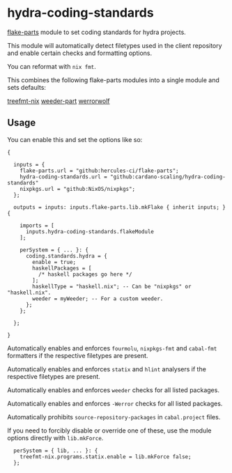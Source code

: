# hydra-coding-standards

[flake-parts](https://github.com/hercules-ci/flake-parts) module to set coding standards for hydra projects.

This module will automatically detect filetypes used in the client
repository and enable certain checks and formatting options.

You can reformat with `nix fmt`.

This combines the following flake-parts modules into a single module and sets
defaults:

[treefmt-nix](https://github.com/numtide/treefmt-nix)
[weeder-part](https://github.com/cardano-scaling/weeder-part)
[werrorwolf](https://gitlab.horizon-haskell.net/nix/werrorwolf)

## Usage

You can enable this and set the options like so:

```{.nix}
{

  inputs = {
    flake-parts.url = "github:hercules-ci/flake-parts";
    hydra-coding-standards.url = "github:cardano-scaling/hydra-coding-standards"
    nixpkgs.url = "github:NixOS/nixpkgs";
  };

  outputs = inputs: inputs.flake-parts.lib.mkFlake { inherit inputs; } {

    imports = [
      inputs.hydra-coding-standards.flakeModule
    ];

    perSystem = { ... }: {
      coding.standards.hydra = {
        enable = true;
        haskellPackages = [
          /* haskell packages go here */
        ];
        haskellType = "haskell.nix"; -- Can be "nixpkgs" or "haskell.nix".
        weeder = myWeeder; -- For a custom weeder.
      };
    };

  };

}
```

Automatically enables and enforces `fourmolu`, `nixpkgs-fmt` and `cabal-fmt` formatters if the respective filetypes are present.

Automatically enables and enforces `statix` and `hlint` analysers if the respective filetypes are present.

Automatically enables and enforces `weeder` checks for all listed packages.

Automatically enables and enforces `-Werror` checks for all listed packages.

Automatically prohibits `source-repository-packages` in `cabal.project` files.


If you need to forcibly disable or override one of these, use the module
options directly with `lib.mkForce`.

```
  perSystem = { lib, ... }: {
    treefmt-nix.programs.statix.enable = lib.mkForce false;
  };
```
